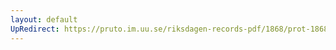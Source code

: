 ```yaml
---
layout: default
UpRedirect: https://pruto.im.uu.se/riksdagen-records-pdf/1868/prot-1868--ak--324/prot-1868--ak--324_001.pdf
---
```

